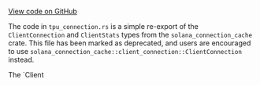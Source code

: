 [View code on GitHub](https://github.com/solana-labs/solana/blob/master/client/src/tpu_connection.rs)

The code in `tpu_connection.rs` is a simple re-export of the `ClientConnection` and `ClientStats` types from the `solana_connection_cache` crate. This file has been marked as deprecated, and users are encouraged to use `solana_connection_cache::client_connection::ClientConnection` instead.

The `Client